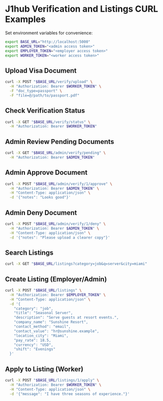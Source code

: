 # J1hub Verification and Listings CURL Examples

Set environment variables for convenience:

```bash
export BASE_URL="http://localhost:5000"
export ADMIN_TOKEN="<admin access token>"
export EMPLOYER_TOKEN="<employer access token>"
export WORKER_TOKEN="<worker access token>"
```

## Upload Visa Document

```bash
curl -X POST "$BASE_URL/verify/upload" \
  -H "Authorization: Bearer $WORKER_TOKEN" \
  -F "doc_type=passport" \
  -F "file=@/path/to/passport.pdf"
```

## Check Verification Status

```bash
curl -X GET "$BASE_URL/verify/status" \
  -H "Authorization: Bearer $WORKER_TOKEN"
```

## Admin Review Pending Documents

```bash
curl -X GET "$BASE_URL/admin/verify/pending" \
  -H "Authorization: Bearer $ADMIN_TOKEN"
```

## Admin Approve Document

```bash
curl -X POST "$BASE_URL/admin/verify/1/approve" \
  -H "Authorization: Bearer $ADMIN_TOKEN" \
  -H "Content-Type: application/json" \
  -d '{"notes": "Looks good"}'
```

## Admin Deny Document

```bash
curl -X POST "$BASE_URL/admin/verify/1/deny" \
  -H "Authorization: Bearer $ADMIN_TOKEN" \
  -H "Content-Type: application/json" \
  -d '{"notes": "Please upload a clearer copy"}'
```

## Search Listings

```bash
curl -X GET "$BASE_URL/listings?category=job&q=server&city=miami"
```

## Create Listing (Employer/Admin)

```bash
curl -X POST "$BASE_URL/listings" \
  -H "Authorization: Bearer $EMPLOYER_TOKEN" \
  -H "Content-Type: application/json" \
  -d '{
    "category": "job",
    "title": "Seasonal Server",
    "description": "Serve guests at resort events.",
    "company_name": "Sunshine Resort",
    "contact_method": "email",
    "contact_value": "hr@sunshine.example",
    "location_city": "Miami",
    "pay_rate": 18.5,
    "currency": "USD",
    "shift": "Evenings"
  }'
```

## Apply to Listing (Worker)

```bash
curl -X POST "$BASE_URL/listings/1/apply" \
  -H "Authorization: Bearer $WORKER_TOKEN" \
  -H "Content-Type: application/json" \
  -d '{"message": "I have three seasons of experience."}'
```
